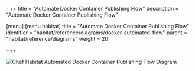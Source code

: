 +++
title = "Automate Docker Container Publishing Flow"
description = "Automate Docker Container Publishing Flow"

[menu]
  [menu.habitat]
    title = "Automate Docker Container Publishing Flow"
    identifier = "habitat/reference/diagrams/docker-automated-flow"
    parent = "habitat/reference/diagrams"
    weight = 20

+++

![Chef Habitat Automated Docker Container Publishing Flow Diagram](/images/habitat-automated-docker-container-publishing-flow.png)

